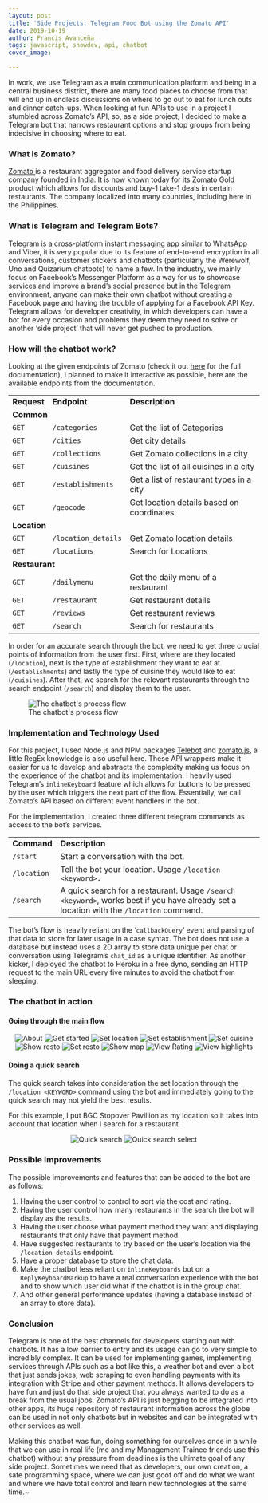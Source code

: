 ```yaml
---
layout: post
title: 'Side Projects: Telegram Food Bot using the Zomato API'
date: 2019-10-19
author: Francis Avanceña
tags: javascript, showdev, api, chatbot
cover_image: 

---
```

In work, we use Telegram as a main communication platform and being in a central business district, there are many food places to choose from that will end up in endless discussions on where to go out to eat for lunch outs and dinner catch-ups. When looking at fun APIs to use in a project I stumbled across Zomato’s API, so, as a side project, I decided to make a Telegram bot that narrows restaurant options and stop groups from being indecisive in choosing where to eat.


### What is Zomato?

[Zomato ](https://www.zomato.com/)is a restaurant aggregator and food delivery service startup company founded in India. It is now known today for its Zomato Gold product which allows for discounts and buy-1 take-1 deals in certain restaurants. The company localized into many countries, including here in the Philippines.


### What is Telegram and Telegram Bots?

Telegram is a cross-platform instant messaging app similar to WhatsApp and Viber, it is very popular due to its feature of end-to-end encryption in all conversations, customer stickers and chatbots (particularly the Werewolf, Uno and Quizarium chatbots) to name a few. In the industry, we mainly focus on Facebook’s Messenger Platform as a way for us to showcase services and improve a brand’s social presence but in the Telegram environment, anyone can make their own chatbot without creating a Facebook page and having the trouble of applying for a Facebook API Key. Telegram allows for developer creativity, in which developers can have a bot for every occasion and problems they deem they need to solve or another ‘side project’ that will never get pushed to production.


### How will the chatbot work?

Looking at the given endpoints of Zomato (check it out [here](https://developers.zomato.com/api) for the full documentation), I planned to make it interactive as possible, here are the available endpoints from the documentation.


<table class="ui table">
  <tr>
   <td><strong>Request</strong>
   </td>
   <td><strong>Endpoint</strong>
   </td>
   <td><strong>Description</strong>
   </td>
  </tr>
  <tr>
   <td colspan="3" ><strong>Common</strong>
   </td>
  </tr>
  <tr>
   <td><code>GET</code>
   </td>
   <td><code>/categories</code>
   </td>
   <td>Get the list of Categories
   </td>
  </tr>
  <tr>
   <td><code>GET</code>
   </td>
   <td><code>/cities</code>
   </td>
   <td>Get city details
   </td>
  </tr>
  <tr>
   <td><code>GET</code>
   </td>
   <td><code>/collections</code>
   </td>
   <td>Get Zomato collections in a city
   </td>
  </tr>
  <tr>
   <td><code>GET</code>
   </td>
   <td><code>/cuisines</code>
   </td>
   <td>Get the list of all cuisines in a city
   </td>
  </tr>
  <tr>
   <td><code>GET</code>
   </td>
   <td><code>/establishments</code>
   </td>
   <td>Get a list of restaurant types in a city
   </td>
  </tr>
  <tr>
   <td><code>GET</code>
   </td>
   <td><code>/geocode</code>
   </td>
   <td>Get location details based on coordinates
   </td>
  </tr>
  <tr>
   <td colspan="3" ><strong>Location</strong>
   </td>
  </tr>
  <tr>
   <td><code>GET</code>
   </td>
   <td><code>/location_details</code>
   </td>
   <td>Get Zomato location details
   </td>
  </tr>
  <tr>
   <td><code>GET</code>
   </td>
   <td><code>/locations</code>
   </td>
   <td>Search for Locations
   </td>
  </tr>
  <tr>
   <td colspan="3" ><strong>Restaurant</strong>
   </td>
  </tr>
  <tr>
   <td><code>GET</code>
   </td>
   <td><code>/dailymenu</code>
   </td>
   <td>Get the daily menu of a restaurant
   </td>
  </tr>
  <tr>
   <td><code>GET</code>
   </td>
   <td><code>/restaurant</code>
   </td>
   <td>Get restaurant details
   </td>
  </tr>
  <tr>
   <td><code>GET</code>
   </td>
   <td><code>/reviews</code>
   </td>
   <td>Get restaurant reviews
   </td>
  </tr>
  <tr>
   <td><code>GET</code>
   </td>
   <td><code>/search</code>
   </td>
   <td>Search for restaurants
   </td>
  </tr>
</table>


In order for an accurate search through the bot, we need to get three crucial points of information from the user first. First, where are they located (`/location`), next is the type of establishment they want to eat at (`/establishments`) and lastly the type of cuisine they would like to eat (`/cuisines`). After that, we search for the relevant restaurants through the search endpoint (`/search`) and display them to the user.

<figure>
<img class="ui image blog-image" src="/assets/img/blog/telegram-food-bot-with-zomato-api/flowchart.jpg" alt="The chatbot's process flow">
<figcaption>The chatbot's process flow</figcaption>
</figure>


### Implementation and Technology Used

For this project, I used Node.js and NPM packages [Telebot](https://www.npmjs.com/package/telebot) and [zomato.js](https://www.npmjs.com/package/zomato.js), a little RegEx knowledge is also useful here. These API wrappers make it easier for us to develop and abstracts the complexity making us focus on the experience of the chatbot and its implementation. I heavily used Telegram’s `inlineKeyboard` feature which allows for buttons to be pressed by the user which triggers the next part of the flow. Essentially, we call Zomato’s API based on different event handlers in the bot.

For the implementation, I created three different telegram commands as access to the bot’s services.


<table class="ui very simple table">
  <tr>
   <td><strong>Command</strong>
   </td>
   <td><strong>Description</strong>
   </td>
  </tr>
  <tr>
   <td><code>/start</code>
   </td>
   <td>Start a conversation with the bot.
   </td>
  </tr>
  <tr>
   <td><code>/location</code>
   </td>
   <td>Tell the bot your location. Usage <code>/location &lt;keyword&gt;.</code>
   </td>
  </tr>
  <tr>
   <td><code>/search</code>
   </td>
   <td>A quick search for a restaurant. Usage <code>/search &lt;keyword&gt;</code>, works best if you have already set a location with the <code>/location</code> command.
   </td>
  </tr>
</table>


The bot’s flow is heavily reliant on the ‘`callbackQuery`’ event and parsing of that data to store for later usage in a case syntax. The bot does not use a database but instead uses a 2D array to store data unique per chat or conversation using Telegram’s `chat_id` as a unique identifier. As another kicker, I deployed the chatbot to Heroku in a free dyno, sending an HTTP request to the main URL every five minutes to avoid the chatbot from sleeping.


### The chatbot in action


#### Going through the main flow

<div class="ui small images" style="text-align:center;">
  <img class="ui image blog-image" src="/assets/img/blog/telegram-food-bot-with-zomato-api/about.jpg" alt="About">
  <img class="ui image blog-image" src="/assets/img/blog/telegram-food-bot-with-zomato-api/get_started.jpg" alt="Get started">
  <img class="ui image blog-image" src="/assets/img/blog/telegram-food-bot-with-zomato-api/set_location.jpg" alt="Set location">
  <img class="ui image blog-image" src="/assets/img/blog/telegram-food-bot-with-zomato-api/set_establishment.jpg" alt="Set establishment">
  <img class="ui image blog-image" src="/assets/img/blog/telegram-food-bot-with-zomato-api/set_cuisine.jpg" alt="Set cuisine">
  <img class="ui image blog-image" src="/assets/img/blog/telegram-food-bot-with-zomato-api/restaurant_show.jpg" alt="Show resto">
  <img class="ui image blog-image" src="/assets/img/blog/telegram-food-bot-with-zomato-api/set_restaurant.jpg" alt="Set resto">
  <img class="ui image blog-image" src="/assets/img/blog/telegram-food-bot-with-zomato-api/show_map.jpg" alt="Show map">
  <img class="ui image blog-image" src="/assets/img/blog/telegram-food-bot-with-zomato-api/view_rating.jpg" alt="View Rating">
  <img class="ui image blog-image" src="/assets/img/blog/telegram-food-bot-with-zomato-api/view_highlights.jpg" alt="View highlights">
</div>

#### Doing a quick search

The quick search takes into consideration the set location through the `/location <KEYWORD>` command using the bot and immediately going to the quick search may not yield the best results.

For this example, I put BGC Stopover Pavillion as my location so it takes into account that location when I search for a restaurant.

<div class="ui medium images" style="text-align:center;">
  <img class="ui image blog-image" src="/assets/img/blog/telegram-food-bot-with-zomato-api/quick_search.jpg" alt="Quick search">
  <img class="ui image blog-image" src="/assets/img/blog/telegram-food-bot-with-zomato-api/quick_search_select.jpg" alt="Quick search select">
</div>

### Possible Improvements

The possible improvements and features that can be added to the bot are as follows: 


1. Having the user control to control to sort via the cost and rating.
2. Having the user control how many restaurants in the search the bot will display as the results.
3. Having the user choose what payment method they want and displaying restaurants that only have that payment method.
4. Have suggested restaurants to try based on the user’s location via the `/location_details` endpoint.
5. Have a proper database to store the chat data.
6. Make the chatbot less reliant on `inlineKeyboards` but on a `ReplyKeyboardMarkup` to have a real conversation experience with the bot and to show which user did what if the chatbot is in the group chat.
7. And other general performance updates (having a database instead of an array to store data).


### Conclusion

Telegram is one of the best channels for developers starting out with chatbots. It has a low barrier to entry and its usage can go to very simple to incredibly complex. It can be used for implementing games, implementing services through APIs such as a bot like this, a weather bot and even a bot that just sends jokes, web scraping to even handling payments with its integration with Stripe and other payment methods. It allows developers to have fun and just do that side project that you always wanted to do as a break from the usual jobs. Zomato’s API is just begging to be integrated into other apps, its huge repository of restaurant information across the globe can be used in not only chatbots but in websites and can be integrated with other services as well.

Making this chatbot was fun, doing something for ourselves once in a while that we can use in real life (me and my Management Trainee friends use this chatbot) without any pressure from deadlines is the ultimate goal of any side project. Sometimes we need that as developers, our own creation, a safe programming space, where we can just goof off and do what we want and where we have total control and learn new technologies at the same time.~